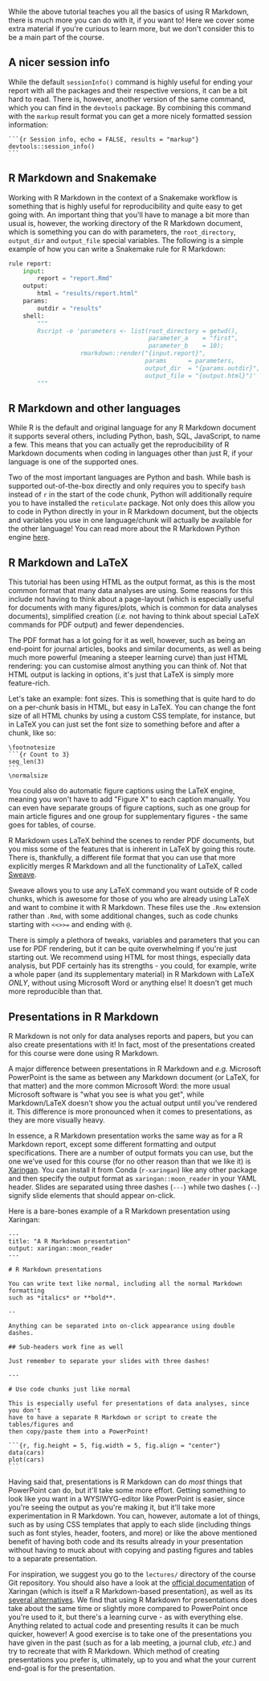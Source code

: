 While the above tutorial teaches you all the basics of using R Markdown, there
is much more you can do with it, if you want to! Here we cover some extra
material if you're curious to learn more, but we don't consider this to be
a main part of the course.

## A nicer session info

While the default `sessionInfo()` command is highly useful for ending your
report with all the packages and their respective versions, it can be a bit hard
to read. There is, however, another version of the same command, which you can
find in the `devtools` package. By combining this command with the `markup`
result format you can get a more nicely formatted session information:

````
```{r Session info, echo = FALSE, results = "markup"}
devtools::session_info()
```
````

## R Markdown and Snakemake

Working with R Markdown in the context of a Snakemake workflow is something that
is highly useful for reproducibility and quite easy to get going with. An
important thing that you'll have to manage a bit more than usual is, however,
the working directory of the R Markdown document, which is something you can do
with parameters, the `root_directory`, `output_dir` and `output_file` special
variables. The following is a simple example of how you can write a Snakemake
rule for R Markdown:

```python
rule report:
    input:
        report = "report.Rmd"
    output:
        html = "results/report.html"
    params:
        outdir = "results"
    shell:
        """
        Rscript -e 'parameters <- list(root_directory = getwd(),
                                       parameter_a    = "first",
                                       parameter_b    = 10);
                    rmarkdown::render("{input.report}",
                                      params      = parameters,
                                      output_dir  = "{params.outdir}",
                                      output_file = "{output.html}")'
        """
```

## R Markdown and other languages

While R is the default and original language for any R Markdown document it
supports several others, including Python, bash, SQL, JavaScript, to name a few.
This means that you can actually get the reproducibility of R Markdown documents
when coding in languages other than just R, if your language is one of the
supported ones.

Two of the most important languages are Python and bash. While bash is supported
out-of-the-box directly and only requires you to specify `bash` instead of `r` in
the start of the code chunk, Python will additionally require you to have
installed the `reticulate` package. Not only does this allow you to code in
Python directly in your in R Markdown document, but the objects and variables you use in one
language/chunk will actually be available for the other language! You can read
more about the R Markdown Python engine [here](https://rstudio.github.io/reticulate/articles/r_markdown.html).

## R Markdown and LaTeX

This tutorial has been using HTML as the output format, as this is the most
common format that many data analyses are using. Some reasons for this include
not having to think about a page-layout (which is especially useful for
documents with many figures/plots, which is common for data analyses documents),
simplified creation (*i.e.* not having to think about special LaTeX commands for
PDF output) and fewer dependencies.

The PDF format has a lot going for it as well, however, such as being an
end-point for journal articles, books and similar documents, as well as being
much more powerful (meaning a steeper learning curve) than just HTML rendering:
you can customise almost anything you can think of. Not that HTML output is
lacking in options, it's just that LaTeX is simply more feature-rich.

Let's take an example: font sizes. This is something that is quite hard to do on
a per-chunk basis in HTML, but easy in LaTeX. You can change the font size of
all HTML chunks by using a custom CSS template, for instance, but in LaTeX you
can just set the font size to something before and after a chunk, like so:

````
\footnotesize
```{r Count to 3}
seq_len(3)
```
\normalsize
````

You could also do automatic figure captions using the LaTeX engine, meaning you
won't have to add "Figure X" to each caption manually. You can even have
separate groups of figure captions, such as one group for main article figures
and one group for supplementary figures - the same goes for tables, of course.

R Markdown uses LaTeX behind the scenes to render PDF documents, but you miss
some of the features that is inherent in LaTeX by going this route. There is,
thankfully, a different file format that you can use that more explicitly merges
R Markdown and all the functionality of LaTeX, called [Sweave](https://rpubs.com/YaRrr/SweaveIntro).

Sweave allows you to use any LaTeX command you want outside of R code chunks,
which is awesome for those of you who are already using LaTeX and want to
combine it with R Markdown. These files use the `.Rnw` extension rather than
`.Rmd`, with some additional changes, such as code chunks starting with `<<>>=`
and ending with `@`.

There is simply a plethora of tweaks, variables and parameters that you can use
for PDF rendering, but it can be quite overwhelming if you're just starting out.
We recommend using HTML for most things, especially data analysis, but PDF
certainly has its strengths - you could, for example, write a whole paper (and
its supplementary material) in R Markdown with LaTeX *ONLY*, without using
Microsoft Word or anything else! It doesn't get much more reproducible than
that.

## Presentations in R Markdown

R Markdown is not only for data analyses reports and papers, but you can also
create presentations with it! In fact, most of the presentations created for
this course were done using R Markdown.

A major difference between presentations in R Markdown and *e.g.* Microsoft
PowerPoint is the same as between any Markdown document (or LaTeX, for that
matter) and the more common Microsoft Word: the more usual Microsoft software is
"what you see is what you get", while Markdown/LaTeX doesn't show you the actual
output until you've rendered it. This difference is more pronounced when it
comes to presentations, as they are more visually heavy.

In essence, a R Markdown presentation works the same way as for a R Markdown
report, except some different formatting and output specifications. There are
a number of output formats you can use, but the one we've used for this course
(for no other reason than that we like it) is [Xaringan](https://github.com/yihui/xaringan).
You can install it from Conda (`r-xaringan`) like any other package and then
specify the output format as `xaringan::moon_reader` in your YAML header.
Slides are separated using three dashes (`---`) while two dashes (`--`) signify
slide elements that should appear on-click.

Here is a bare-bones example of a R Markdown presentation using Xaringan:

````
---
title: "A R Markdown presentation"
output: xaringan::moon_reader
---

# R Markdown presentations

You can write text like normal, including all the normal Markdown formatting
such as *italics* or **bold**.

--

Anything can be separated into on-click appearance using double dashes.

## Sub-headers work fine as well

Just remember to separate your slides with three dashes!

---

# Use code chunks just like normal

This is especially useful for presentations of data analyses, since you don't
have to have a separate R Markdown or script to create the tables/figures and
then copy/paste them into a PowerPoint!

```{r, fig.height = 5, fig.width = 5, fig.align = "center"}
data(cars)
plot(cars)
```
````

Having said that, presentations is R Markdown can do *most* things that
PowerPoint can do, but it'll take some more effort. Getting something to look
like you want in a WYSIWYG-editor like PowerPoint is easier, since you're seeing
the output as you're making it, but it'll take more experimentation in
R Markdown. You can, however, automate a lot of things, such as by using CSS
templates that apply to each slide (including things such as font styles,
header, footers, and more) or like the above mentioned benefit of having both
code and its results already in your presentation without having to muck about
with copying and pasting figures and tables to a separate presentation.

For inspiration, we suggest you go to the `lectures/` directory of the course
Git repository. You should also have a look at the [official documentation](https://slides.yihui.org/xaringan/#1)
of Xaringan (which is itself a R Markdown-based presentation), as well as its
[several alternatives](https://rmarkdown.rstudio.com/lesson-11.html). We find
that using R Markdown for presentations does take about the same time or
slightly more compared to PowerPoint once you're used to it, but there's
a learning curve - as with everything else. Anything related to actual code and
presenting results it can be much quicker, however! A good exercise is to take
one of the presentations you have given in the past (such as for a lab meeting,
a journal club, *etc.*) and try to recreate that with R Markdown. Which method
of creating presentations you prefer is, ultimately, up to you and what the
your current end-goal is for the presentation.
